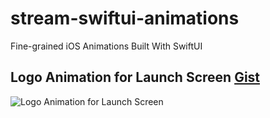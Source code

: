 # stream-swiftui-animations
Fine-grained iOS Animations Built With SwiftUI

## Logo Animation for Launch Screen <a href="https://gist.github.com/amosgyamfi/e0d6493bc9bb5a608f2d68773e517ea0#file-launchscreenanimation-swift">Gist</a>
![Logo Animation for Launch Screen](https://github.com/GetStream/stream-swiftui-animations/blob/main/LaunchScreen/launchScren.gif)
